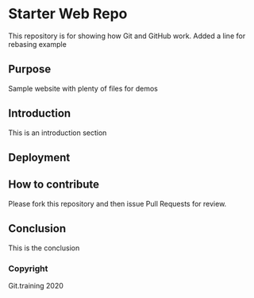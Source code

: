 # Starter Web Repo

This repository is for showing how Git and GitHub work.
Added a line for rebasing example

## Purpose

Sample website with plenty of files for demos

## Introduction

This is an introduction section

## Deployment

## How to contribute

Please fork this repository and then issue Pull Requests for review.
## Conclusion

This is the conclusion

### Copyright
Git.training 2020